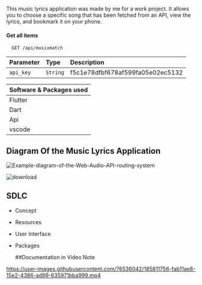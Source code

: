 <Music Lyrics Application>

This music lyrics application was made by me for a work project. It allows you to choose a specific song that has been fetched from an API, view the lyrics, and bookmark it on your phone.


#### Get all items

```http
  GET /api/musixmatch
```

| Parameter | Type     | Description                |
| :-------- | :------- | :------------------------- |
| `api_key` | `String` | f5c1e78dfbf678af599fa05e02ec5132 |


|Software  &  Packages used |
|---------|
|Flutter|
|Dart|
|Api|
|vscode|
  ## Diagram Of the Music Lyrics Application
  
  ![Example-diagram-of-the-Web-Audio-API-routing-system](https://user-images.githubusercontent.com/76536042/185811820-4f65d24e-6511-480d-bf9e-127ceb5ac592.png)
  
  ![download](https://user-images.githubusercontent.com/76536042/185811854-534c000f-7c61-4ebc-9557-9db11e18901b.png)

  

  
## SDLC

- Concept
- Resources
- User Interface
- Packages

  ##Documentation  in Video Note
  
  
  
  

https://user-images.githubusercontent.com/76536042/185811756-fab11ae8-15e2-4386-ad99-635971bba999.mp4


